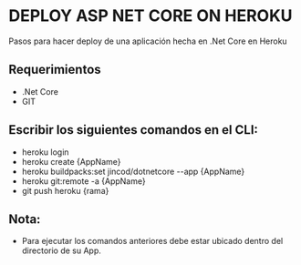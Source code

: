 # DEPLOY ASP NET CORE ON HEROKU
Pasos para hacer deploy de una aplicación hecha en .Net Core en Heroku

## Requerimientos
- .Net Core
- GIT

## Escribir los siguientes comandos en el CLI:
- heroku login
- heroku create {AppName}
- heroku buildpacks:set jincod/dotnetcore --app {AppName}
- heroku git:remote -a {AppName}
- git push heroku {rama}

## Nota: 
- Para ejecutar los comandos anteriores debe estar ubicado dentro del directorio de su App.
